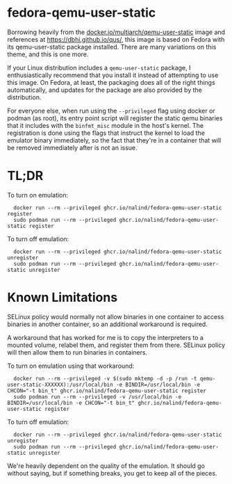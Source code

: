 fedora-qemu-user-static
=======================

Borrowing heavily from the
[docker.io/multiarch/qemu-user-static](https://hub.docker.com/r/multiarch/qemu-user-static)
image and
references at https://dbhi.github.io/qus/, this image is based on Fedora with
its qemu-user-static package installed.  There are many variations on this
theme, and this is one more.

If your Linux distribution includes a `qemu-user-static` package, I
enthusiastically recommend
that you install it instead of attempting to use this image.  On Fedora, at
least, the packaging does all of the right things automatically, and updates
for the package are also provided by the distribution.

For everyone else, when run using the `--privileged` flag using docker or
podman (as root), its entry point script will register the static qemu binaries
that it includes with the `binfmt_misc` module in the host's kernel.  The
registration is done using the flags that instruct the kernel to load the
emulator binary immediately, so the fact that they're in a container that will
be removed immediately after is not an issue.

TL;DR
=====

To turn on emulation:
```
  docker run --rm --privileged ghcr.io/nalind/fedora-qemu-user-static register
  sudo podman run --rm --privileged ghcr.io/nalind/fedora-qemu-user-static register
```

To turn off emulation:
```
  docker run --rm --privileged ghcr.io/nalind/fedora-qemu-user-static unregister
  sudo podman run --rm --privileged ghcr.io/nalind/fedora-qemu-user-static unregister
```

Known Limitations
=================

SELinux policy would normally not allow binaries in one container to access
binaries in another container, so an additional workaround is required.

A workaround that has worked for me is to copy the interpreters to a mounted
volume, relabel them, and register them from there.  SELinux policy will then
allow them to run binaries in containers.

To turn on emulation using that workaround:
```
  docker run --rm --privileged -v $(sudo mktemp -d -p /run -t qemu-user-static-XXXXXX):/usr/local/bin -e BINDIR=/usr/local/bin -e CHCON="-t bin_t" ghcr.io/nalind/fedora-qemu-user-static register
  sudo podman run --rm --privileged -v /usr/local/bin -e BINDIR=/usr/local/bin -e CHCON="-t bin_t" ghcr.io/nalind/fedora-qemu-user-static register
```

To turn off emulation:
```
  docker run --rm --privileged ghcr.io/nalind/fedora-qemu-user-static unregister
  sudo podman run --rm --privileged ghcr.io/nalind/fedora-qemu-user-static unregister
```

We're heavily dependent on the quality of the emulation.  It should go without
saying, but if something breaks, you get to keep all of the pieces.
